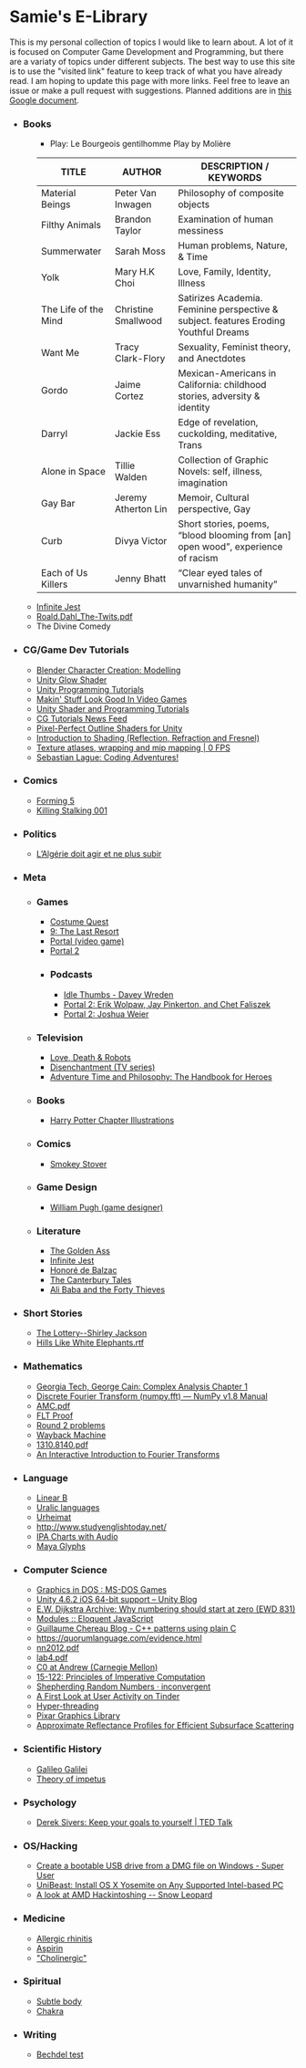 <h1>Samie's E-Library</h1>

<p>
This is my personal collection of topics I would like to learn about. A lot of it is focused on Computer Game Development and Programming, but there are a variaty of topics under different subjects. The best way to use this site is to use the "visited link" feature to keep track of what you have already read. I am hoping to update this page with more links. Feel free to leave an issue or make a pull request with suggestions. Planned additions are in <a href="https://docs.google.com/document/d/1RftBQUZPqEuY1xbBVrI83EtoH1R360n52glsaqNQ5vc/edit?usp=sharing">this Google document</a>.
</p>

<ul><p>
<li><h3>Books</h3>
<ul><p>
  
  * Play: Le Bourgeois gentilhomme
Play by Molière
  
 | TITLE | AUTHOR | DESCRIPTION / KEYWORDS |
 |-|-|-|
 | Material Beings | Peter Van Inwagen | Philosophy of composite objects |
 | Filthy Animals | Brandon Taylor | Examination of human messiness |
 | Summerwater | Sarah Moss |Human problems, Nature, & Time |
 |Yolk |Mary H.K Choi |Love, Family, Identity, Illness |
|The Life of the Mind |Christine Smallwood|Satirizes Academia. Feminine perspective & subject. features Eroding Youthful Dreams |
|Want Me|Tracy Clark-Flory|Sexuality, Feminist theory, and Anectdotes|
|Gordo|Jaime Cortez|Mexican-Americans in California: childhood stories, adversity & identity
|Darryl|Jackie Ess|Edge of revelation, cuckolding, meditative, Trans
|Alone in Space|Tillie Walden|Collection of Graphic Novels: self, illness, imagination
|Gay Bar|Jeremy Atherton Lin|Memoir, Cultural perspective, Gay
|Curb|Divya Victor|Short stories, poems, “blood blooming from [an] open wood”, experience of racism
|Each of Us Killers|Jenny Bhatt|“Clear eyed tales of unvarnished humanity”
<li><a href="http://raisuman123.files.wordpress.com/2013/05/david-foster-wallace-infinite-jest-v2-0.pdf">Infinite Jest</a></li>
<li><a href="http://ebooks.rahnuma.org/children/Stories/Roald.Dahl/Roald.Dahl_The-Twits.pdf">Roald.Dahl_The-Twits.pdf</a></li>
  <li>The Divine Comedy</li>
</p></ul></li>

<li><h3>CG/Game Dev Tutorials</h3>
<ul><p>
<li><a href="https://www.youtube.com/watch?v=DiIoWrOlIRw">Blender Character Creation: Modelling</a></li>
<li><a href="https://www.youtube.com/watch?v=nZZ6MDY3JOk">Unity Glow Shader</a></li>
<li><a href="https://www.youtube.com/channel/UCjCpZyil4D8TBb5nVTMMaUw/videos">Unity Programming Tutorials</a></li>
<li><a href="http://youtube.com/channel/UCEklP9iLcpExB8vp_fWQseg/videos">Makin&#39; Stuff Look Good In Video Games</a></li>
<li><a href="http://catlikecoding.com/unity/tutorials/">Unity Shader and Programming Tutorials</a></li>
<li><a href="http://alanzucconi.com/tutorials/">CG Tutorials News Feed</a></li>
<li><a href="https://www.videopoetics.com/tutorials/pixel-perfect-outline-shaders-unity/">Pixel-Perfect Outline Shaders for Unity</a></li>
<li><a href="https://www.scratchapixel.com/lessons/3d-basic-rendering/introduction-to-shading/reflection-refraction-fresnel">Introduction to Shading (Reflection, Refraction and Fresnel)</a></li>
<li><a href="https://0fps.net/2013/07/09/texture-atlases-wrapping-and-mip-mapping/">Texture atlases, wrapping and mip mapping | 0 FPS</a></li>
<li><a href="https://www.youtube.com/user/Cercopithecan/videos">Sebastian Lague: Coding Adventures!</a></li>
</p></ul></li>

<li><h3>Comics</h3>
<ul><p>
<li><a href="http://jessemoynihan.com/?p=372">Forming 5</a></li>
<li><a href="https://kissmanga.com/Manga/Killing-Stalking/Killing-Stalking-001----Chapter-001?id=379319">Killing Stalking 001</a></li>
</p></ul></li>

<li><h3>Politics</h3>
<ul><p>
<li><a href="https://www.lesoirdalgerie.com/contribution/lalgerie-doit-agir-et-ne-plus-subir-24015">L’Algérie doit agir et ne plus subir</a></li>
</p></ul></li>

<li><h3>Meta</h3>
<ul><p>
<li><h3>Games</h3>
<ul><p>
<li><a href="https://en.wikipedia.org/wiki/Costume_Quest">Costume Quest</a></li>
<li><a href="https://en.wikipedia.org/wiki/9:_The_Last_Resort">9: The Last Resort</a></li>
<li><a href="https://en.wikipedia.org/wiki/Portal_(video_game)">Portal (video game)</a></li>
<li><a href="https://en.wikipedia.org/wiki/Portal_2">Portal 2</a></li>
<li><h3>Podcasts</h3>
<ul><p>
<li><a href="http://idlethumbs.net/tonecontrol/episodes/davey-wreden-1">Idle Thumbs - Davey Wreden</a></li>
<li><a href="http://giantbomb.com/shows/portal-2-spoilercast/2970-17437/free-podcast?podcast_id=224">Portal 2: Erik Wolpaw, Jay Pinkerton, and Chet Faliszek</a></li>
<li><a href="https://www.youtube.com/watch?reload=9&v=Zref3xiaFRA">Portal 2: Joshua Weier</a></li>
</p></ul></li>
</p></ul></li>
<li><h3>Television</h3>
<ul><p>
<li><a href="https://en.wikipedia.org/wiki/Love,_Death_%26_Robots">Love, Death &amp; Robots</a></li>
<li><a href="https://en.wikipedia.org/wiki/Disenchantment_(TV_series)#Episodes">Disenchantment (TV series)</a></li>
<li><a href="https://books.google.com/books?id=M4PCBAAAQBAJ">Adventure Time and Philosophy: The Handbook for Heroes</a></li>
</p></ul></li>
<li><h3>Books</h3>
<ul><p>
<li><a href="https://www.harrypotterfanzone.com/every-chapter-illustration-from-the-books/">Harry Potter Chapter Illustrations</a></li>
</p></ul></li>
<li><h3>Comics</h3>
<ul><p>
<li><a href="https://en.wikipedia.org/wiki/Smokey_Stover">Smokey Stover</a></li>
</p></ul></li>
<li><h3>Game Design</h3>
<ul><p>
<li><a href="https://en.wikipedia.org/wiki/William_Pugh_(game_designer)">William Pugh (game designer)</a></li>
</p></ul></li>
<li><h3>Literature</h3>
<ul><p>
<li><a href="https://en.wikipedia.org/wiki/The_Golden_Ass">The Golden Ass</a></li>
<li><a href="https://en.wikipedia.org/wiki/Infinite_Jest">Infinite Jest</a></li>
<li><a href="https://en.wikipedia.org/wiki/Honor%C3%A9_de_Balzac">Honoré de Balzac</a></li>
<li><a href="https://en.wikipedia.org/wiki/The_Canterbury_Tales">The Canterbury Tales</a></li>
<li><a href="https://en.wikipedia.org/wiki/Ali_Baba_and_the_Forty_Thieves">Ali Baba and the Forty Thieves</a></li>
</p></ul></li>
</p></ul></li>

<li><h3>Short Stories</h3>
<ul><p>
<li><a href="https://sites.middlebury.edu/individualandthesociety/files/2010/09/jackson_lottery.pdf">The Lottery--Shirley Jackson</a></li>
<li><a href="https://faculty.weber.edu/jyoung/English%202500/Readings%20for%20English%202500/Hills%20Like%20White%20Elephants.pdf">Hills Like White Elephants.rtf</a></li>
</p></ul></li>

<li><h3>Mathematics</h3>
<ul><p>
<li><a href="http://people.math.gatech.edu/~cain/winter99/ch1.pdf">Georgia Tech, George Cain: Complex Analysis Chapter 1</a></li>
<li><a href="http://docs.scipy.org/doc/numpy/reference/routines.fft.html">Discrete Fourier Transform (numpy.fft) — NumPy v1.8 Manual</a></li>
<li><a href="https://www.cs.cmu.edu/~adamchik/articles/AMC.pdf">AMC.pdf</a></li>
<li><a href="http://scienzamedia.uniroma2.it/~eal/Wiles-Fermat.pdf">FLT Proof</a></li>
<li><a href="http://www.usamts.org/Tests/Problems_26_2.pdf">Round 2 problems</a></li>
<li><a href="https://web.archive.org/web/20140824011115/https://math.berkeley.edu/~isammis/55S06/55SS3.pdf">Wayback Machine</a></li>
<li><a href="https://arxiv.org/pdf/1310.8140.pdf">1310.8140.pdf</a></li>
<li><a href="http://www.jezzamon.com/fourier/index.html">An Interactive Introduction to Fourier Transforms</a></li>
</p></ul></li>

<li><h3>Language</h3>
<ul><p>
<li><a href="https://en.wikipedia.org/wiki/Linear_B">Linear B</a></li>
<li><a href="https://en.wikipedia.org/wiki/Uralic_languages">Uralic languages</a></li>
<li><a href="https://en.wikipedia.org/wiki/Urheimat">Urheimat</a></li>
<li><a href="http://www.studyenglishtoday.net/">http://www.studyenglishtoday.net/</a></li>
<li><a href="https://jbdowse.com/ipa/">IPA Charts with Audio</a></li>
<li><a href="http://www.famsi.org/research/pitts/MayaGlyphsBook1Sect1.pdf">Maya Glyphs</a></li>
</p></ul></li>

<li><h3>Computer Science</h3>
<ul><p>
<li><a href="https://dos.gamebub.com/cpp_graphics.php">Graphics in DOS : MS-DOS Games</a></li>
<li><a href="http://blogs.unity3d.com/2015/01/29/unity-4-6-2-ios-64-bit-support/">Unity 4.6.2 iOS 64-bit support – Unity Blog</a></li>
<li><a href="http://www.cs.utexas.edu/users/EWD/transcriptions/EWD08xx/EWD831.html">E.W. Dijkstra Archive: Why numbering should start at zero (EWD 831)</a></li>
<li><a href="http://eloquentjavascript.net/10_modules.html">Modules :: Eloquent JavaScript</a></li>
<li><a href="https://blog.noctua-software.com/cpp-patterns-using-plain-c.html">Guillaume Chereau Blog - C++ patterns using plain C</a></li>
<li><a href="https://quorumlanguage.com/evidence.html">https://quorumlanguage.com/evidence.html</a></li>
<li><a href="http://www.overcomplete.net/papers/nn2012.pdf">nn2012.pdf</a></li>
<li><a href="https://www.cs.cmu.edu/~rjsimmon/15411-f15/hw/lab4.pdf">lab4.pdf</a></li>
<li><a href="http://c0.typesafety.net/doc/c0-at-andrew.html#tools">C0 at Andrew (Carnegie Mellon)</a></li>
<li><a href="http://www.cs.cmu.edu/afs/cs/academic/class/15122-n16/www/">15-122: Principles of Imperative Computation</a></li>
<li><a href="https://inconvergent.net/2016/shepherding-random-numbers/#introduction">Shepherding Random Numbers · inconvergent</a></li>
<li><a href="https://arxiv.org/pdf/1607.01952.pdf">A First Look at User Activity on Tinder</a></li>
<li><a href="https://en.wikipedia.org/wiki/Hyper-threading">Hyper-threading</a></li>
<li><a href="https://graphics.pixar.com/library/">Pixar Graphics Library</a></li>
<li><a href="https://graphics.pixar.com/library/ApproxBSSRDF/approxbssrdfslides.pdf">Approximate Reflectance Profiles for Efficient Subsurface Scattering</a></li>
</p></ul></li>

<li><h3>Scientific History</h3>
<ul><p>
<li><a href="https://en.wikipedia.org/wiki/Galileo_Galilei">Galileo Galilei</a></li>
<li><a href="https://en.wikipedia.org/wiki/Theory_of_impetus">Theory of impetus</a></li>
</p></ul></li>

<li><h3>Psychology</h3>
<ul><p>
<li><a href="https://www.ted.com/talks/derek_sivers_keep_your_goals_to_yourself">Derek Sivers: Keep your goals to yourself | TED Talk</a></li>
</p></ul></li>

<li><h3>OS/Hacking</h3>
<ul><p>
<li><a href="http://superuser.com/questions/383235/create-a-bootable-usb-drive-from-a-dmg-file-on-windows">Create a bootable USB drive from a DMG file on Windows - Super User</a></li>
<li><a href="http://www.tonymacx86.com/445-unibeast-install-os-x-yosemite-any-supported-intel-based-pc.html#download_yosemite">UniBeast: Install OS X Yosemite on Any Supported Intel-based PC</a></li>
<li><a href="http://www.macbreaker.com/2012/01/look-at-state-of-amd-hackintoshing.html">A look at AMD Hackintoshing -- Snow Leopard</a></li>
</p></ul></li>

<li><h3>Medicine</h3>
<ul><p>
<li><a href="https://en.wikipedia.org/wiki/Allergic_rhinitis">Allergic rhinitis</a></li>
<li><a href="https://en.wikipedia.org/wiki/Aspirin">Aspirin</a></li>
<li><a href="https://en.wikipedia.org/wiki/Cholinergic">"Cholinergic"</a></li>
</p></ul></li>

<li><h3>Spiritual</h3>
<ul><p>
<li><a href="https://en.wikipedia.org/wiki/Subtle_body">Subtle body</a></li>
<li><a href="https://en.wikipedia.org/wiki/Chakra">Chakra</a></li>
</p></ul></li>

<li><h3>Writing</h3>
<ul><p>
<li><a href="https://en.wikipedia.org/wiki/Bechdel_test">Bechdel test</a></li>
</p></ul></li>
</p></ul></li>
